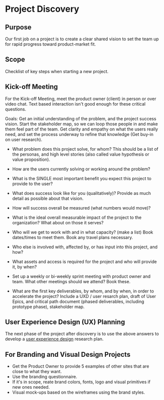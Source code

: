 
# Project Discovery

## Purpose

Our first job on a project is to create a clear shared vision to set the team up for rapid progress toward product-market fit.

## Scope

Checklist of key steps when starting a new project.

## Kick-off Meeting
  
For the Kick-off Meeting, meet the product owner (client) in person or over video chat. Text based interaction isn't good enough for these critical questions.

Goals: Get an initial understanding of the problem, and the project success vision. Start the stakeholder map, so we can loop those people in and make them feel part of the team. Get clarity and empathy on what the users really need, and set the process underway to refine that knowledge (Get buy-in on user research).

  * What problem does this project solve, for whom? This should be a list of the personas, and high level stories (also called value hypothesis or value proposition).
  * How are the users currently solving or working around the problem?
  * What is the SINGLE most important benefit you expect this project to provide to the user?

  * What does success look like for you (qualitatively)? Provide as much detail as possible about that vision.
  * How will success overall be measured (what numbers would move)?
  * What is the ideal overall measurable impact of the project to the organization? What about on those it serves?

  * Who will we get to work with and in what capacity? (make a list) Book dates/times to meet them. Book any travel plans necessary.
  * Who else is involved with, affected by, or has input into this project, and how?

  * What assets and access is required for the project and who will provide it, by when?
  * Set up a weekly or bi-weekly sprint meeting with product owner and team. What other meetings should we attend? Book these.
  * What are the first key deliverables, by whom, and by when, in order to accelerate the project? Include a UXD / user resarch plan, draft of User Epics, and critical path document (phased deliverables, including prototype phase), stakeholder map.

## User Experience Design (UX) Planning

The next phase of the project after discovery is to use the above answers to develop a [user experience design](./USER_EXPERIENCE_DESIGN.md) research plan.

## For Branding and Visual Design Projects
  * Get the Product Owner to provide 5 examples of other sites that are close to what they want.
  * Use the branding questionnaire.
  * If it's in scope, reate brand colors, fonts, logo and visual primitives if new ones needed.
  * Visual mock-ups based on the wireframes using the brand styles.

